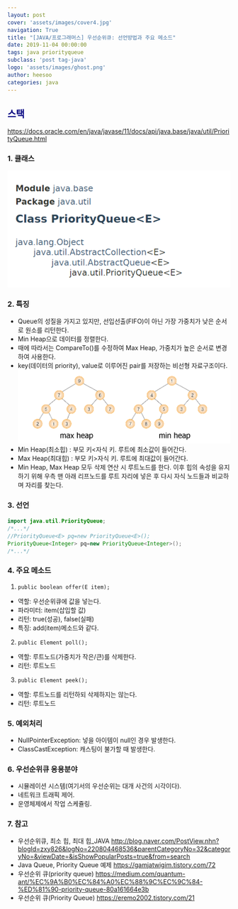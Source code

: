 ```yaml
---
layout: post
cover: 'assets/images/cover4.jpg'
navigation: True
title: "[JAVA/프로그래머스] 우선순위큐: 선언방법과 주요 메소드"
date: 2019-11-04 00:00:00
tags: java priorityqueue
subclass: 'post tag-java'
logo: 'assets/images/ghost.png'
author: heesoo
categories: java
---
```

## <span style="color:navy">스택</span>
<https://docs.oracle.com/en/java/javase/11/docs/api/java.base/java/util/PriorityQueue.html>

### 1. 클래스
![구조](./assets/images/191104_2.PNG)


### 2. 특징
- Queue의 성질을 가지고 있지만, 선입선출(FIFO)이 아닌 가장 가중치가 낮은 순서로 원소를 리턴한다.
- Min Heap으로 데이터를 정렬한다.
- 때에 따라서는 CompareTo()를 수정하여 Max Heap, 가중치가 높은 순서로 변경하여 사용한다.
- key(데이터의 priority), value로 이루어진 pair를 저장하는 비선형 자료구조이다.
![우선순위큐](./assets/images/191104_3.png)
- Min Heap(최소힙)
: 부모 키<자식 키. 루트에 최소값이 들어간다.
- Max Heap(최대힙)
: 부모 키>자식 키. 루트에 최대값이 들어간다.
- Min Heap, Max Heap 모두 삭제 연산 시 루트노드를 한다. 이후 힙의 속성을 유지하기 위해 우측 맨 아래 리프노드를 루트 자리에 넣은 후 다시 자식 노드들과 비교하며 자리를 찾는다.


### 3. 선언
```java
import java.util.PriorityQueue;
/*...*/
//PriorityQueue<E> pq=new PriorityQueue<E>();
PriorityQueue<Integer> pq=new PriorityQueue<Integer>();
/*...*/
```


### 4. 주요 메소드
1. `public boolean offer(E item);`
- 역할: 우선순위큐에 값을 넣는다.
- 파라미터: item(삽입할 값)
- 리턴: true(성공), false(실패)
- 특징: add(item)메소드와 같다.

2. `public Element poll();`
- 역할: 루트노드(가중치가 작은/큰)를 삭제한다.
- 리턴: 루트노드

3. `public Element peek();`
- 역할: 루트노드를 리턴하되 삭제하지는 않는다.
- 리턴: 루트노드


### 5. 예외처리
- NullPointerException: 넣을 아이템이 null인 경우 발생한다.
- ClassCastException: 캐스팅이 불가할 때 발생한다.



### 6. 우선순위큐 응용분야
 - 시뮬레이션 시스템(여기서의 우선순위는 대개 사건의 시각이다).
 - 네트워크 트래픽 제어.
 - 운영체제에서 작업 스케쥴링.



### 7. 참고
- 우선순위큐, 최소 힙, 최대 힙_JAVA <http://blog.naver.com/PostView.nhn?blogId=zxy826&logNo=220804468536&parentCategoryNo=32&categoryNo=&viewDate=&isShowPopularPosts=true&from=search>
- Java Queue, Priority Queue 예제 <https://gamjatwigim.tistory.com/72>
- 우선순위 큐(priority queue) <https://medium.com/quantum-ant/%EC%9A%B0%EC%84%A0%EC%88%9C%EC%9C%84-%ED%81%90-priority-queue-80a161664e3b>
- 우선순위 큐(Priority Queue) <https://eremo2002.tistory.com/21>
